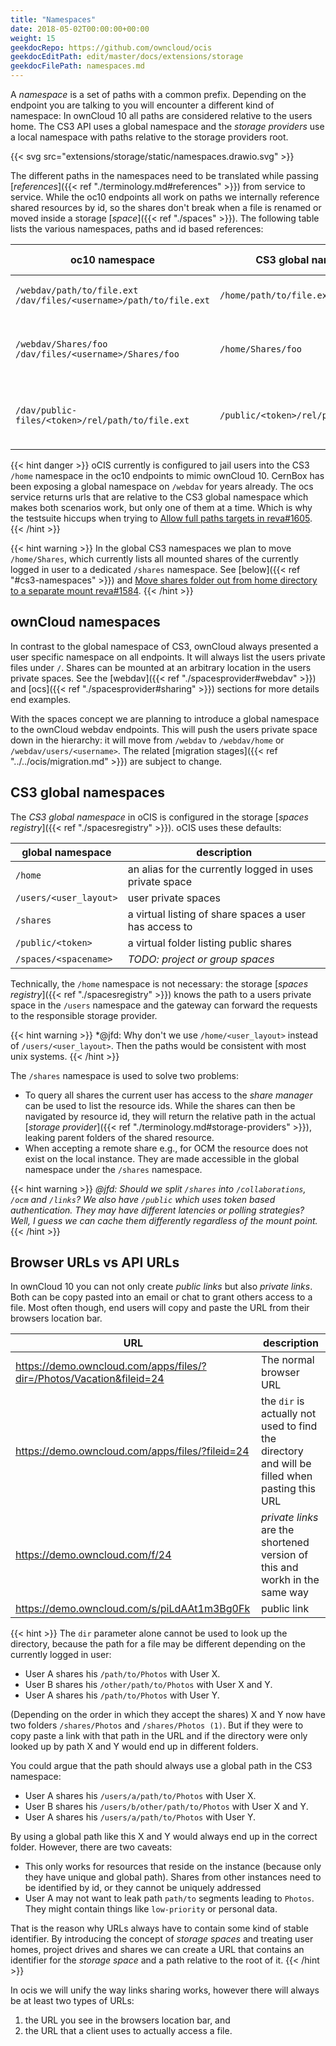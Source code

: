 ```yaml
---
title: "Namespaces"
date: 2018-05-02T00:00:00+00:00
weight: 15
geekdocRepo: https://github.com/owncloud/ocis
geekdocEditPath: edit/master/docs/extensions/storage
geekdocFilePath: namespaces.md
---
```


A *namespace* is a set of paths with a common prefix. Depending on the endpoint you are talking to you will encounter a different kind of namespace:
In ownCloud 10 all paths are considered relative to the users home. The CS3 API uses a global namespace and the *storage providers* use a local namespace with paths relative to the storage providers root.

{{< svg src="extensions/storage/static/namespaces.drawio.svg" >}}

The different paths in the namespaces need to be translated while passing [*references*]({{< ref "./terminology.md#references" >}}) from service to service. While the oc10 endpoints all work on paths we internally reference shared resources by id, so the shares don't break when a file is renamed or moved inside a storage [*space*]({{< ref "./spaces" >}}). The following table lists the various namespaces, paths and id based references:

| oc10 namespace                                   | CS3 global namespace                   | storage provider | reference | content |
|--------------------------------------------------|----------------------------------------|------------------|-----------|---------|
| `/webdav/path/to/file.ext` `/dav/files/<username>/path/to/file.ext`                       | `/home/path/to/file.ext` | home | `/<user_layout>/path/to/file.ext` | currently logged in users home |
| `/webdav/Shares/foo` `/dav/files/<username>/Shares/foo` | `/home/Shares/foo`              | users | id based access | all users, used to access collaborative shares |
| `/dav/public-files/<token>/rel/path/to/file.ext` | `/public/<token>/rel/path/to/file.ext` | public | id based access | publicly shared files, used to access public links |


{{< hint danger >}}
oCIS currently is configured to jail users into the CS3 `/home` namespace in the oc10 endpoints to mimic ownCloud 10. CernBox has been exposing a global namespace on `/webdav` for years already. The ocs service returns urls that are relative to the CS3 global namespace which makes both scenarios work, but only one of them at a time. Which is why the testsuite hiccups when trying to [Allow full paths targets in reva#1605](https://github.com/cs3org/reva/pull/1605).
{{< /hint >}}


{{< hint warning >}}
In the global CS3 namespaces we plan to move `/home/Shares`, which currently lists all mounted shares of the currently logged in user to a dedicated `/shares` namespace. See [below]({{< ref "#cs3-namespaces" >}}) and [Move shares folder out from home directory to a separate mount reva#1584](https://github.com/cs3org/reva/pull/1584).
{{< /hint >}}

## ownCloud namespaces

In contrast to the global namespace of CS3, ownCloud always presented a user specific namespace on all endpoints. It will always list the users private files under `/`. Shares can be mounted at an arbitrary location in the users private spaces. See the [webdav]({{< ref "./spacesprovider#webdav" >}}) and [ocs]({{< ref "./spacesprovider#sharing" >}}) sections for more details end examples.

With the spaces concept we are planning to introduce a global namespace to the ownCloud webdav endpoints. This will push the users private space down in the hierarchy: it will move from `/webdav` to `/webdav/home` or `/webdav/users/<username>`. The related [migration stages]({{< ref "../../ocis/migration.md" >}}) are subject to change.

## CS3 global namespaces

The *CS3 global namespace* in oCIS is configured in the storage [*spaces registry*]({{< ref "./spacesregistry" >}}). oCIS uses these defaults:

| global namespace | description |
|-|-|
| `/home` | an alias for the currently logged in uses private space |
| `/users/<user_layout>` | user private spaces |
| `/shares` | a virtual listing of share spaces a user has access to |
| `/public/<token>` | a virtual folder listing public shares |
| `/spaces/<spacename>` | *TODO: project or group spaces* |

Technically, the `/home` namespace is not necessary: the storage [*spaces registry*]({{< ref "./spacesregistry" >}}) knows the path to a users private space in the `/users` namespace and the gateway can forward the requests to the responsible storage provider.

{{< hint warning >}}
*@jfd: Why don't we use `/home/<user_layout>` instead of `/users/<user_layout>`. Then the paths would be consistent with most unix systems.
{{< /hint >}}

The `/shares` namespace is used to solve two problems:
- To query all shares the current user has access to the *share manager* can be used to list the resource ids. While the shares can then be navigated by resource id, they will return the relative path in the actual [*storage provider*]({{< ref "./terminology.md#storage-providers" >}}), leaking parent folders of the shared resource.
- When accepting a remote share e.g., for OCM the resource does not exist on the local instance. They are made accessible in the global namespace under the `/shares` namespace.

{{< hint warning >}}
*@jfd: Should we split `/shares` into `/collaborations`, `/ocm` and `/links`? We also have `/public` which uses token based authentication. They may have different latencies or polling strategies? Well, I guess we can cache them differently regardless of the mount point.*
{{< /hint >}}

## Browser URLs vs API URLs
In ownCloud 10 you can not only create *public links* but also *private links*. Both can be copy pasted into an email or chat to grant others access to a file. Most often though, end users will copy and paste the URL from their browsers location bar.

| URL | description |
|-|-|
| https://demo.owncloud.com/apps/files/?dir=/Photos/Vacation&fileid=24 | The normal browser URL |
| https://demo.owncloud.com/apps/files/?fileid=24 | the `dir` is actually not used to find the directory and will be filled when pasting this URL |
| https://demo.owncloud.com/f/24 | *private links* are the shortened version of this and workh in the same way |
| https://demo.owncloud.com/s/piLdAAt1m3Bg0Fk | public link |

{{< hint >}}
The `dir` parameter alone cannot be used to look up the directory, because the path for a file may be different depending on the currently logged in user:
- User A shares his `/path/to/Photos` with User X.
- User B shares his `/other/path/to/Photos` with User X and Y.
- User A shares his `/path/to/Photos` with User Y.

(Depending on the order in which they accept the shares) X and Y now have two folders `/shares/Photos` and `/shares/Photos (1)`. But if they were to copy paste a link with that path in the URL and if the directory were only looked up by path X and Y would end up in different folders.

You could argue that the path should always use a global path in the CS3 namespace:
- User A shares his `/users/a/path/to/Photos` with User X.
- User B shares his `/users/b/other/path/to/Photos` with User X and Y.
- User A shares his `/users/a/path/to/Photos` with User Y.

By using a global path like this X and Y would always end up in the correct folder. However, there are two caveats:
- This only works for resources that reside on the instance (because only they have unique and global path). Shares from other instances need to be identified by id, or they cannot be uniquely addressed
- User A may not want to leak path `path/to` segments leading to `Photos`. They might contain things like `low-priority` or personal data.

That is the reason why URLs always have to contain some kind of stable identifier. By introducing the concept of *storage spaces* and treating user homes, project drives and shares we can create a URL that contains an identifier for the *storage space* and a path relative to the root of it.
{{< /hint >}}

In ocis we will unify the way links sharing works, however there will always be at least two types of URLs:
1. the URL you see in the browsers location bar, and
2. the URL that a client uses to actually access a file.
